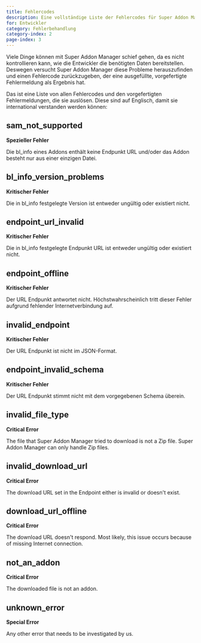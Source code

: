 ```yaml
---
title: Fehlercodes
description: Eine vollständige Liste der Fehlercodes für Super Addon Manager.
for: Entwickler
category: Fehlerbehandlung
category-index: 2
page-index: 3
---
```


Viele Dinge können mit Super Addon Manager schief gehen, da es nicht kontrollieren kann, wie die Entwickler die benötigten Daten bereitstellen. Deswegen versucht Super Addon Manager diese Probleme herauszufinden und einen Fehlercode zurückzugeben, der eine ausgefüllte, vorgefertigte Fehlermeldung als Ergebnis hat.

Das ist eine Liste von allen Fehlercodes und den vorgefertigten Fehlermeldungen, die sie auslösen. Diese sind auf Englisch, damit sie international verstanden werden können:

## sam_not_supported

**Spezieller Fehler**

Die bl_info eines Addons enthält keine Endpunkt URL und/oder das Addon besteht nur aus einer einzigen Datei.

<SamNotSupported />

## bl_info_version_problems

**Kritischer Fehler**

Die in bl_info festgelegte Version ist entweder ungültig oder existiert nicht.
<BlInfoVersionProblems />

## endpoint_url_invalid

**Kritischer Fehler**

Die in bl_info festgelegte Endpunkt URL ist entweder ungültig oder existiert nicht.
<UrlInvalid />

## endpoint_offline

**Kritischer Fehler**

Der URL Endpunkt antwortet nicht. Höchstwahrscheinlich tritt dieser Fehler aufgrund fehlender Internetverbindung auf.
<EndpointOffline />

## invalid_endpoint

**Kritischer Fehler**

Der URL Endpunkt ist nicht im JSON-Format.
<InvalidEndpoint />

## endpoint_invalid_schema

**Kritischer Fehler**

Der URL Endpunkt stimmt nicht mit dem vorgegebenen Schema überein.
<EndpointInvalidSchema />

## invalid_file_type

**Critical Error**

The file that Super Addon Manager tried to download is not a Zip file. Super Addon Manager can only handle Zip files.
<InvalidFileType />

## invalid_download_url

**Critical Error**

The download URL set in the Endpoint either is invalid or doesn't exist.
<InvalidDownloadUrl />

## download_url_offline

**Critical Error**

The download URL doesn't respond. Most likely, this issue occurs because of missing Internet connection.
<DownloadUrlOffline />

## not_an_addon

**Critical Error**

The downloaded file is not an addon.
<NotAnAddon />


## unknown_error

**Special Error**

Any other error that needs to be investigated by us.
<UnknownError />

